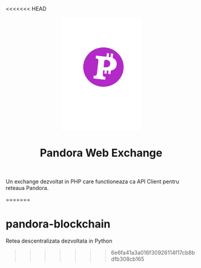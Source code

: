 <<<<<<< HEAD
<p align="center">
    <img src="frontend/web/img/logo.png" height="300px">
    <h1 align="center">Pandora Web Exchange</h1>
    <br>
</p>

<p> Un  exchange dezvoltat in PHP care functioneaza ca API Client pentru reteaua Pandora. </p>


=======
# pandora-blockchain
Retea descentralizata dezvoltata  in Python
>>>>>>> 6e6fa41a3a016f30926114f17cb8bdfb308cb165
